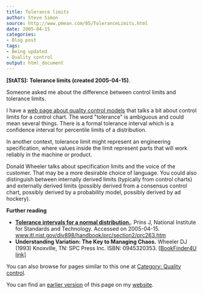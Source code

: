 ```yaml
---
title: Tolerance limits
author: Steve Simon
source: http://www.pmean.com/05/ToleranceLimits.html
date: 2005-04-15
categories:
- Blog post
tags:
- Being updated
- Quality control
output: html_document
---
```

**[StATS]:** **Tolerance limits (created
2005-04-15)**.

Someone asked me about the difference between control limits and
tolerance limits.

I have a [web page about quality control models](../model/quality.asp)
that talks a bit about control limits for a control chart. The word
"tolerance" is ambiguous and could mean several things. There is a
formal tolerance interval which is a confidence interval for percentile
limits of a distribution.

In another context, tolerance limit might represent an engineering
specification, where values inside the limit represent parts that will
work reliably in the machine or product.

Donald Wheeler talks about specification limits and the voice of the
customer. That may be a more desirable choice of language. You could
also distinguish between internally derived limits (typically from
control charts) and externally derived limits (possibly derived from a
consensus control chart, possibly derived by a probability model,
possibly derived by ad hockery).

**Further reading**

-   **[Tolerance intervals for a normal
    distribution.](http://www.itl.nist.gov/div898/handbook/prc/section2/prc263.htm%20)**.
    Prins J, National Institute for Standards and Technology. Accessed
    on 2005-04-15.
    www.itl.nist.gov/div898/handbook/prc/section2/prc263.htm
-   **Understanding Variation: The Key to Managing Chaos.** Wheeler
    DJ (1993) Knoxville, TN: SPC Press Inc. ISBN: 0945320353.
    [\[BookFinder4U
    link\]](http://www.bookfinder4u.com/detail/0945320353.html)

 You can also browse
for pages similar to this one at [Category: Quality
control](../category/QualityControl.html).

You can find an [earlier version][sim1] of this page on my [website][sim2].

[sim1]: http://www.pmean.com/05/ToleranceLimits.html
[sim2]: http://www.pmean.com

